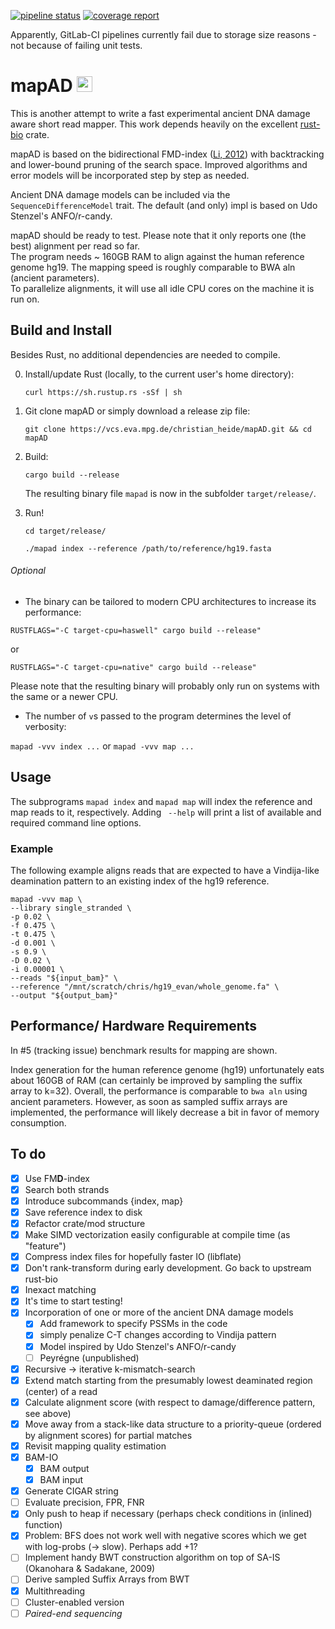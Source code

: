 [![pipeline status](https://vcs.eva.mpg.de/christian_heide/mapAD/badges/master/pipeline.svg)](https://vcs.eva.mpg.de/christian_heide/mapAD/commits/master) 
[![coverage report](https://vcs.eva.mpg.de/christian_heide/mapAD/badges/master/coverage.svg)](https://vcs.eva.mpg.de/christian_heide/mapAD/commits/master)

Apparently, GitLab-CI pipelines currently fail due to storage size reasons - not because of failing unit tests.

# mapAD <img src="https://vcs.eva.mpg.de/uploads/-/system/project/avatar/1089/480px-Uracil-3D-balls.png" alt="drawing" width="25"/>

This is another attempt to write a fast experimental ancient DNA damage aware short read mapper. 
This work depends heavily on the excellent [rust-bio](https://rust-bio.github.io/) crate. 

mapAD is based on the bidirectional FMD-index ([Li, 2012](https://academic.oup.com/bioinformatics/article/28/14/1838/218887)) 
with backtracking and lower-bound pruning of the search space. 
Improved algorithms and error models will be incorporated step by step as needed. 

Ancient DNA damage models can be included via the `SequenceDifferenceModel` trait. 
The default (and only) impl is based on Udo Stenzel's ANFO/r-candy. 

mapAD should be ready to test. Please note that it only reports one (the best) alignment per read so far.  
The program needs ~ 160GB RAM to align against the human reference genome hg19. The mapping speed is 
roughly comparable to BWA aln (ancient parameters).  
To parallelize alignments, it will use all idle CPU cores on the machine it is run on. 

## Build and Install

Besides Rust, no additional dependencies are needed to compile. 

0. Install/update Rust (locally, to the current user's home directory):

    `curl https://sh.rustup.rs -sSf | sh`

1. Git clone mapAD or simply download a release zip file:

    `git clone https://vcs.eva.mpg.de/christian_heide/mapAD.git && cd mapAD`

3. Build:

    `cargo build --release`
    
    The resulting binary file `mapad` is now in the subfolder `target/release/`.

4. Run!

    `cd target/release/`

    `./mapad index --reference /path/to/reference/hg19.fasta`
    
###### Optional
- The binary can be tailored to modern CPU architectures to increase its performance:

`RUSTFLAGS="-C target-cpu=haswell" cargo build --release"`

or

`RUSTFLAGS="-C target-cpu=native" cargo build --release"`

Please note that the resulting binary will probably only run on systems with the same or a newer CPU. 

- The number of `v`s passed to the program determines the level of verbosity:

`mapad -vvv index ...` or `mapad -vvv map ...`

## Usage
The subprograms `mapad index` and `mapad map` will index the reference and map reads to it, respectively. 
Adding ` --help` will print a list of available and required command line options. 

### Example
The following example aligns reads that are expected to have a Vindija-like deamination pattern to an existing index of the hg19 reference. 
```
mapad -vvv map \
--library single_stranded \
-p 0.02 \
-f 0.475 \
-t 0.475 \
-d 0.001 \
-s 0.9 \
-D 0.02 \
-i 0.00001 \
--reads "${input_bam}" \
--reference "/mnt/scratch/chris/hg19_evan/whole_genome.fa" \
--output "${output_bam}"
```

## Performance/ Hardware Requirements

In #5 (tracking issue) benchmark results for mapping are shown.

Index generation for the human reference genome (hg19) unfortunately eats about 160GB of RAM (can certainly be improved 
by sampling the suffix array to k=32). Overall, the performance is comparable to `bwa aln` using ancient parameters. 
However, as soon as sampled suffix arrays are implemented, the performance will likely decrease a bit in favor of memory 
consumption.  

## To do

- [x] Use FM**D**-index
- [x] Search both strands
- [x] Introduce subcommands {index, map}
- [x] Save reference index to disk
- [x] Refactor crate/mod structure
- [x] Make SIMD vectorization easily configurable at compile time (as "feature")
- [x] Compress index files for hopefully faster IO (libflate)
- [x] Don't rank-transform during early development. Go back to upstream rust-bio
- [x] Inexact matching
- [x] It's time to start testing!
- [x] Incorporation of one or more of the ancient DNA damage models
  - [x] Add framework to specify PSSMs in the code
  - [x] simply penalize C-T changes according to Vindija pattern
  - [x] Model inspired by Udo Stenzel's ANFO/r-candy
  - [ ] Peyrégne (unpublished)
- [x] Recursive -> iterative k-mismatch-search
- [x] Extend match starting from the presumably lowest deaminated region (center) of a read
- [x] Calculate alignment score (with respect to damage/difference pattern, see above)
- [x] Move away from a stack-like data structure to a priority-queue (ordered by alignment scores) for partial matches
- [x] Revisit mapping quality estimation
- [x] BAM-IO
  - [x] BAM output
  - [x] BAM input
- [x] Generate CIGAR string
- [ ] Evaluate precision, FPR, FNR
- [x] Only push to heap if necessary (perhaps check conditions in (inlined) function)
- [x] Problem: BFS does not work well with negative scores which we get with log-probs (-> slow). Perhaps add +1?
- [ ] Implement handy BWT construction algorithm on top of SA-IS (Okanohara & Sadakane, 2009)
- [ ] Derive sampled Suffix Arrays from BWT
- [x] Multithreading
- [ ] Cluster-enabled version
- [ ] _Paired-end sequencing_
